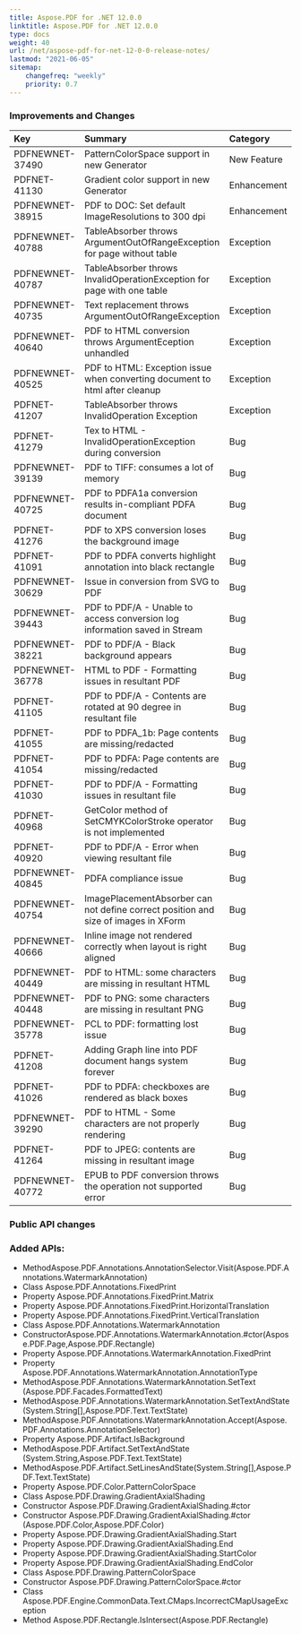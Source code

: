 ```yaml
---
title: Aspose.PDF for .NET 12.0.0
linktitle: Aspose.PDF for .NET 12.0.0
type: docs
weight: 40
url: /net/aspose-pdf-for-net-12-0-0-release-notes/
lastmod: "2021-06-05"
sitemap:
    changefreq: "weekly"
    priority: 0.7
---
```


### **Improvements and Changes**

|**Key**|**Summary**|**Category**|
| :- | :- | :- |
|PDFNEWNET-37490|PatternColorSpace support in new Generator|New Feature|
|PDFNET-41130|Gradient color support in new Generator|Enhancement|
|PDFNEWNET-38915|PDF to DOC: Set default ImageResolutions to 300 dpi|Enhancement|
|PDFNEWNET-40788|TableAbsorber throws ArgumentOutOfRangeException for page without table|Exception|
|PDFNEWNET-40787|TableAbsorber throws InvalidOperationException for page with one table|Exception|
|PDFNEWNET-40735|Text replacement throws ArgumentOutOfRangeException|Exception|
|PDFNEWNET-40640|PDF to HTML conversion throws ArgumentEception unhandled|Exception|
|PDFNEWNET-40525|PDF to HTML: Exception issue when converting document to html after cleanup|Exception|
|PDFNET-41207|TableAbsorber throws InvalidOperation Exception|Exception|
|PDFNET-41279|Tex to HTML - InvalidOperationException during conversion|Bug|
|PDFNEWNET-39139|PDF to TIFF: consumes a lot of memory|Bug|
|PDFNEWNET-40725|PDF to PDFA1a conversion results in-compliant PDFA document|Bug|
|PDFNET-41276|PDF to XPS conversion loses the background image|Bug|
|PDFNET-41091|PDF to PDFA converts highlight annotation into black rectangle|Bug|
|PDFNEWNET-30629|Issue in conversion from SVG to PDF|Bug|
|PDFNEWNET-39443|PDF to PDF/A - Unable to access conversion log information saved in Stream|Bug|
|PDFNEWNET-38221|PDF to PDF/A - Black background appears|Bug|
|PDFNEWNET-36778|HTML to PDF - Formatting issues in resultant PDF|Bug|
|PDFNET-41105|PDF to PDF/A - Contents are rotated at 90 degree in resultant file|Bug|
|PDFNET-41055|PDF to PDFA_1b: Page contents are missing/redacted|Bug|
|PDFNET-41054|PDF to PDFA: Page contents are missing/redacted|Bug|
|PDFNET-41030|PDF to PDF/A - Formatting issues in resultant file|Bug|
|PDFNET-40968|GetColor method of SetCMYKColorStroke operator is not implemented|Bug|
|PDFNET-40920|PDF to PDF/A - Error when viewing resultant file|Bug|
|PDFNEWNET-40845|PDFA compliance issue|Bug|
|PDFNEWNET-40754|ImagePlacementAbsorber can not define correct position and size of images in XForm|Bug|
|PDFNEWNET-40666|Inline image not rendered correctly when layout is right aligned|Bug|
|PDFNEWNET-40449|PDF to HTML: some characters are missing in resultant HTML|Bug|
|PDFNEWNET-40448|PDF to PNG: some characters are missing in resultant PNG|Bug|
|PDFNEWNET-35778|PCL to PDF: formatting lost issue|Bug|
|PDFNET-41208|Adding Graph line into PDF document hangs system forever|Bug|
|PDFNET-41026|PDF to PDFA: checkboxes are rendered as black boxes|Bug|
|PDFNEWNET-39290|PDF to HTML - Some characters are not properly rendering|Bug|
|PDFNET-41264|PDF to JPEG: contents are missing in resultant image|Bug|
|PDFNEWNET-40772|EPUB to PDF conversion throws the operation not supported error|Bug|
### **Public API changes**
### **Added APIs:**
- MethodAspose.PDF.Annotations.AnnotationSelector.Visit(Aspose.PDF.Annotations.WatermarkAnnotation) 
- Class Aspose.PDF.Annotations.FixedPrint 
- Property Aspose.PDF.Annotations.FixedPrint.Matrix 
- Property Aspose.PDF.Annotations.FixedPrint.HorizontalTranslation 
- Property Aspose.PDF.Annotations.FixedPrint.VerticalTranslation 
- Class Aspose.PDF.Annotations.WatermarkAnnotation 
- ConstructorAspose.PDF.Annotations.WatermarkAnnotation.#ctor(Aspose.PDF.Page,Aspose.PDF.Rectangle) 
- Property Aspose.PDF.Annotations.WatermarkAnnotation.FixedPrint 
- Property Aspose.PDF.Annotations.WatermarkAnnotation.AnnotationType 
- MethodAspose.PDF.Annotations.WatermarkAnnotation.SetText  (Aspose.PDF.Facades.FormattedText) 
- MethodAspose.PDF.Annotations.WatermarkAnnotation.SetTextAndState(System.String[],Aspose.PDF.Text.TextState) 
- MethodAspose.PDF.Annotations.WatermarkAnnotation.Accept(Aspose.PDF.Annotations.AnnotationSelector) 
- Property Aspose.PDF.Artifact.IsBackground 
- MethodAspose.PDF.Artifact.SetTextAndState  (System.String,Aspose.PDF.Text.TextState) 
- MethodAspose.PDF.Artifact.SetLinesAndState(System.String[],Aspose.PDF.Text.TextState) 
- Property Aspose.PDF.Color.PatternColorSpace 
- Class Aspose.PDF.Drawing.GradientAxialShading 
- Constructor Aspose.PDF.Drawing.GradientAxialShading.#ctor 
- Constructor Aspose.PDF.Drawing.GradientAxialShading.#ctor  (Aspose.PDF.Color,Aspose.PDF.Color) 
- Property Aspose.PDF.Drawing.GradientAxialShading.Start 
- Property Aspose.PDF.Drawing.GradientAxialShading.End 
- Property Aspose.PDF.Drawing.GradientAxialShading.StartColor 
- Property Aspose.PDF.Drawing.GradientAxialShading.EndColor 
- Class Aspose.PDF.Drawing.PatternColorSpace 
- Constructor Aspose.PDF.Drawing.PatternColorSpace.#ctor 
- Class Aspose.PDF.Engine.CommonData.Text.CMaps.IncorrectCMapUsageException 
- Method Aspose.PDF.Rectangle.IsIntersect(Aspose.PDF.Rectangle) 
